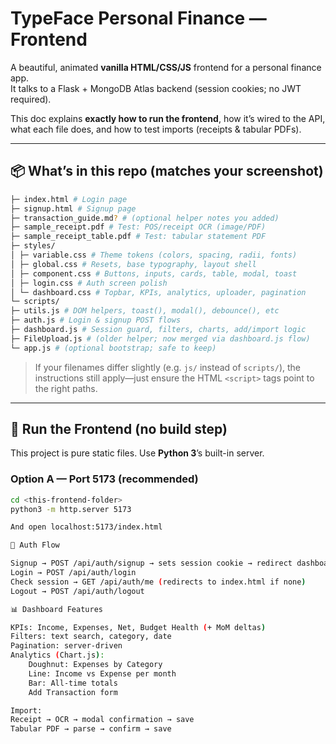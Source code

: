 # TypeFace Personal Finance — Frontend

A beautiful, animated **vanilla HTML/CSS/JS** frontend for a personal finance app.  
It talks to a Flask + MongoDB Atlas backend (session cookies; no JWT required).

This doc explains **exactly how to run the frontend**, how it’s wired to the API, what each file does, and how to test imports (receipts & tabular PDFs).

---

## 📦 What’s in this repo (matches your screenshot)
```bash
├─ index.html # Login page
├─ signup.html # Signup page
├─ transaction_guide.md? # (optional helper notes you added)
├─ sample_receipt.pdf # Test: POS/receipt OCR (image/PDF)
├─ sample_receipt_table.pdf # Test: tabular statement PDF
├─ styles/
│ ├─ variable.css # Theme tokens (colors, spacing, radii, fonts)
│ ├─ global.css # Resets, base typography, layout shell
│ ├─ component.css # Buttons, inputs, cards, table, modal, toast
│ ├─ login.css # Auth screen polish
│ └─ dashboard.css # Topbar, KPIs, analytics, uploader, pagination
└─ scripts/
├─ utils.js # DOM helpers, toast(), modal(), debounce(), etc
├─ auth.js # Login & signup POST flows
├─ dashboard.js # Session guard, filters, charts, add/import logic
├─ FileUpload.js # (older helper; now merged via dashboard.js flow)
└─ app.js # (optional bootstrap; safe to keep)
```

> If your filenames differ slightly (e.g. `js/` instead of `scripts/`), the instructions still apply—just ensure the HTML `<script>` tags point to the right paths.

---

## 🚀 Run the Frontend (no build step)

This project is pure static files. Use **Python 3**’s built-in server.

### Option A — Port **5173** (recommended)
```bash
cd <this-frontend-folder>
python3 -m http.server 5173

And open localhost:5173/index.html

🔐 Auth Flow

Signup → POST /api/auth/signup → sets session cookie → redirect dashboard.html
Login → POST /api/auth/login
Check session → GET /api/auth/me (redirects to index.html if none)
Logout → POST /api/auth/logout

📊 Dashboard Features

KPIs: Income, Expenses, Net, Budget Health (+ MoM deltas)
Filters: text search, category, date
Pagination: server-driven
Analytics (Chart.js):
    Doughnut: Expenses by Category
    Line: Income vs Expense per month
    Bar: All-time totals
    Add Transaction form

Import:
Receipt → OCR → modal confirmation → save
Tabular PDF → parse → confirm → save